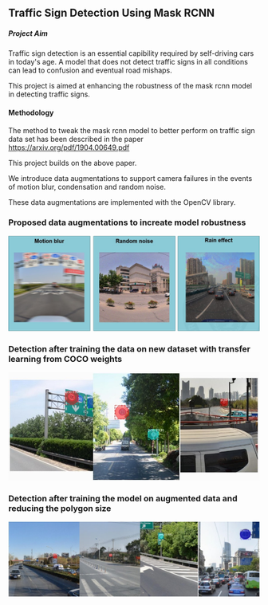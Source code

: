 ## Traffic Sign Detection Using Mask RCNN


##### Project Aim

Traffic sign detection is an essential capibility required by self-driving cars in today's age. A model that does not detect traffic signs in all conditions can lead to confusion and eventual road mishaps. 

This project is aimed at enhancing the robustness of the mask rcnn model in detecting traffic signs. 

#### Methodology 

The method to tweak the mask rcnn model to better perform on traffic sign data set has been described in the paper https://arxiv.org/pdf/1904.00649.pdf

This project builds on the above paper.

We introduce data augmentations to support camera failures in the events of motion blur, condensation and random noise.

These data augmentations are implemented with the OpenCV library.   

### Proposed data augmentations to increate model robustness

![augmentatios](https://github.com/adriannaStaszewska/CS539Project/blob/main/assets/augmentations.jpg)

### Detection after training the data on new dataset with transfer learning from COCO weights

![detection](https://github.com/adriannaStaszewska/CS539Project/blob/main/assets/detection.jpg)


### Detection after training the model on augmented data and reducing the polygon size 

![detection2](https://github.com/adriannaStaszewska/CS539Project/blob/main/assets/detection2.jpg)
